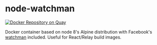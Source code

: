 # node-watchman

[![Docker Repository on Quay](https://quay.io/repository/smashwilson/node-watchman/status "Docker Repository on Quay")](https://quay.io/repository/smashwilson/node-watchman)

Docker container based on node 8's Alpine distribution with Facebook's [watchman](https://facebook.github.io/watchman/docs/install.html) included. Useful for React/Relay build images.
